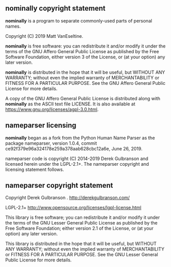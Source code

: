 ## nominally copyright statement

**nominally** is a program to separate commonly-used parts of personal names.

Copyright (C) 2019 Matt VanEseltine.

**nominally** is free software: you can redistribute it and/or
modify it under the terms of the GNU Affero General Public License
as published by the Free Software Foundation, either version 3 of
the License, or (at your option) any later version.

**nominally** is distributed in the hope that it will be useful,
but WITHOUT ANY WARRANTY; without even the implied warranty of
MERCHANTABILITY or FITNESS FOR A PARTICULAR PURPOSE.  See the
GNU Affero General Public License for more details.

A copy of the GNU Affero General Public License is distributed
along with **nominally** as the ASCII text file LICENSE.
It is also available at https://www.gnu.org/licenses/agpl-3.0.html.

## nameparser licensing

**nominally** began as a fork from the Python Human Name Parser
as the package nameparser,
version 1.0.4, commit ce92f379e96a324178e259a378aab628cbc12a6e, June 26, 2019.

nameparser code is copyright (C) 2014-2019 Derek Gulbranson
and licensed herein under the LGPL-2.1+.
The nameparser copyright and licensing statement follows.

## nameparser copyright statement

Copyright Derek Gulbranson <derek73 at gmail>.
http://derekgulbranson.com/

LGPL-2.1+
http://www.opensource.org/licenses/lgpl-license.html

This library is free software; you can redistribute it and/or modify it under the
terms of the GNU Lesser General Public License as published by the Free Software
Foundation; either version 2.1 of the License, or (at your option) any later
version.

This library is distributed in the hope that it will be useful, but WITHOUT ANY
WARRANTY; without even the implied warranty of MERCHANTABILITY or FITNESS FOR A
PARTICULAR PURPOSE. See the GNU Lesser General Public License for more details.
